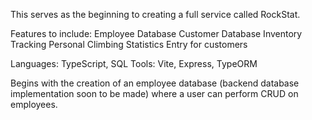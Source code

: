 This serves as the beginning to creating a full service called RockStat.

Features to include:
Employee Database
Customer Database
Inventory Tracking
Personal Climbing Statistics Entry for customers

Languages: TypeScript, SQL
Tools: Vite, Express, TypeORM

Begins with the creation of an employee database (backend database implementation soon to be made) where a user can perform CRUD on employees.
